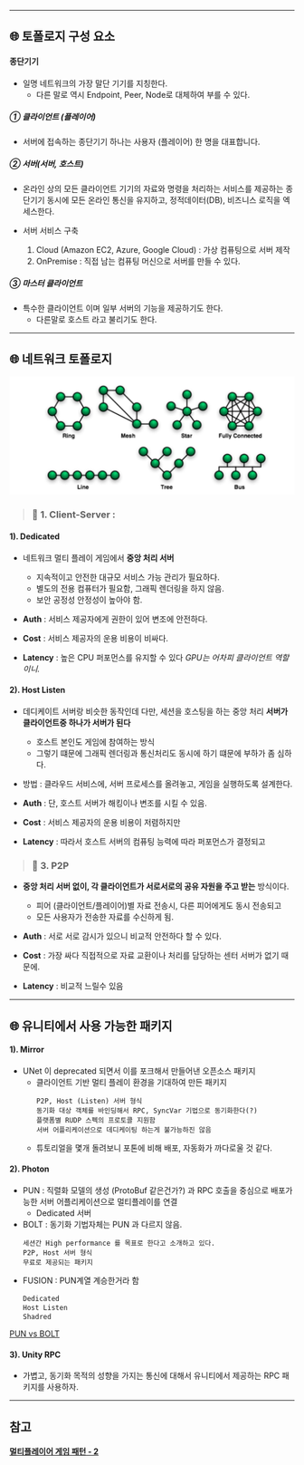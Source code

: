 
---


## 🌐 토폴로지 구성 요소

#### 종단기기 
* 일명 네트워크의 가장 말단 기기를 지칭한다.
  * 다른 말로 역시 Endpoint, Peer, Node로 대체하여 부를 수 있다. 

##### ① 클라이언트 (플레이어)

* 서버에 접속하는 종단기기 하나는 사용자 (플레이어) 한 명을 대표합니다.

##### ② 서버(서버, 호스트)

* 온라인 상의 모든 클라이언트 기기의 자료와 명령을 처리하는 서비스를 제공하는 종단기기
  동시에  모든 온라인 통신을 유지하고, 정적데이터(DB), 비즈니스 로직을 엑세스한다.

* 서버 서비스 구축
  1. Cloud (Amazon EC2, Azure, Google Cloud) : 가상 컴퓨팅으로 서버 제작
  2. OnPremise : 직접 남는 컴퓨팅 머신으로 서버를 만들 수 있다.

##### ③ 마스터 클라이언트

* 특수한 클라이언트 이며 일부 서버의 기능을 제공하기도 한다.
  * 다른말로 호스트 라고 불리기도 한다.

---

## 🌐 네트워크 토폴로지

<div align=center>
  <img src="./image/2022-11-25-17-29-05.png">
</div>

> ### 📄 1. Client-Server : 

#### 1). Dedicated 

* 네트워크 멀티 플레이 게임에서 **중앙 처리 서버**
  * 지속적이고 안전한 대규모 서비스 가능 관리가 필요하다.  
  * 별도의 전용 컴퓨터가 필요함, 그래픽 렌더링을 하지 않음. 
  * 보안 공정성 안정성이 높아야 함.

* **Auth** : 서비스 제공자에게 권한이 있어 변조에 안전하다.
* **Cost** : 서비스 제공자의 운용 비용이 비싸다.
* **Latency** : 높은 CPU 퍼포먼스를 유지할 수 있다 *GPU는 어차피 클라이언트 역할이니.*

#### 2). Host Listen
* 데디케이트 서버랑 비슷한 동작인데 다만, 세션을 호스팅을 하는 중앙 처리 **서버가 클라이언트중 하나가 서버가 된다**
  * 호스트 본인도 게임에 참여하는 방식
  * 그렇기 떄문에 그래픽 렌더링과 통신처리도 동시에 하기 떄문에 부하가 좀 심하다.
* 방법 : 클라우드 서비스에, 서버 프로세스를 올려놓고, 게임을 실행하도록 설계한다.

* **Auth** : 단, 호스트 서버가 해킹이나 변조를 시킬 수 있음.
* **Cost** : 서비스 제공자의 운용 비용이 저렴하지만
* **Latency** : 따라서 호스트 서버의 컴퓨팅 능력에 따라 퍼포먼스가 결정되고

> ### 📄 3. P2P

* **중앙 처리 서버 없이, 각 클라이언트가 서로서로의 공유 자원을 주고 받는** 방식이다.
  * 피어 (클라이언트/플레이어)별 자료 전송시, 다른 피어에게도 동시 전송되고
  * 모든 사용자가 전송한 자료를 수신하게 됨.

* **Auth** : 서로 서로 감시가 있으니 비교적 안전하다 할 수 있다.
* **Cost** : 가장 싸다 직접적으로 자료 교환이나 처리를 담당하는 센터 서버가 없기 때문에.
* **Latency** : 비교적 느릴수 있음


---

## 🌐 유니티에서 사용 가능한 패키지

#### 1). Mirror

* UNet 이 deprecated 되면서 이를 포크해서 만들어낸 오픈소스 패키지
  * 클라이언트 기반 멀티 플레이 환경을 기대하여 만든 패키지
    ```
    P2P, Host (Listen) 서버 형식
    동기화 대상 객체를 바인딩해서 RPC, SyncVar 기법으로 동기화한다(?)
    플랫폼별 RUDP 스펙의 프로토콜 지원함
    서버 어플리케이션으로 데디케이팅 하는게 불가능하진 않음
    ```
  * 튜토리얼을 몇개 돌려보니 포톤에 비해 배포, 자동화가 까다로울 것 같다.

#### 2). Photon 

* PUN : 직렬화 모델의 생성 (ProtoBuf 같은건가?) 과 RPC 호출을 중심으로 배포가능한 서버 어플리케이션으로 멀티플레이를 연결
  * Dedicated 서버
* BOLT : 동기화 기법자체는 PUN 과 다르지 않음. 
    ```
    세션간 High performance 를 목표로 한다고 소개하고 있다.
    P2P, Host 서버 형식
    무료로 제공되는 패키지
    ```
* FUSION : PUN계열 계승한거라 함
  ```
  Dedicated
  Host Listen
  Shadred
  ```

[PUN vs BOLT](https://doc.photonengine.com/ko-kr/pun/current/reference/pun-vs-bolt)

#### 3). Unity RPC

* 가볍고, 동기화 목적의 성향을 가지는 통신에 대해서 유니티에서 제공하는 RPC 패키지를 사용하자.

---

## 참고

#### [멀티플레이어 게임 패턴 - 2](https://support.photonengine.jp/hc/ko/articles/115003934287-%EB%A9%80%ED%8B%B0%ED%94%8C%EB%A0%88%EC%9D%B4%EC%96%B4-%EA%B2%8C%EC%9E%84-%ED%8C%A8%ED%84%B4-Part-2)